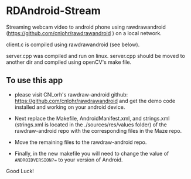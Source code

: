 # RDAndroid-Stream
Streaming webcam video to android phone using rawdrawandroid (https://github.com/cnlohr/rawdrawandroid ) on a local network.

client.c is compiled using rawdrawandroid (see below).

server.cpp was compiled and run on linux. server.cpp should be moved to another dir and compiled using openCV's make file. 





## To use this app
 * please visit CNLorh's rawdraw-android github: https://github.com/cnlohr/rawdrawandroid and get the demo code installed and working on your android device. 

 * Next replace the Makefile, AndroidManifest.xml, and strings.xml (strings.xml is located in the ./sources/res/values folder) of the rawdraw-android repo with the corresponding files in the Maze repo.
 
 * Move the remaining files to the rawdraw-android repo. 
 
 * Finally, in the new makefile you will need to change the value of `ANDROIDVERSION?=` to your version of Android. 

Good Luck!
